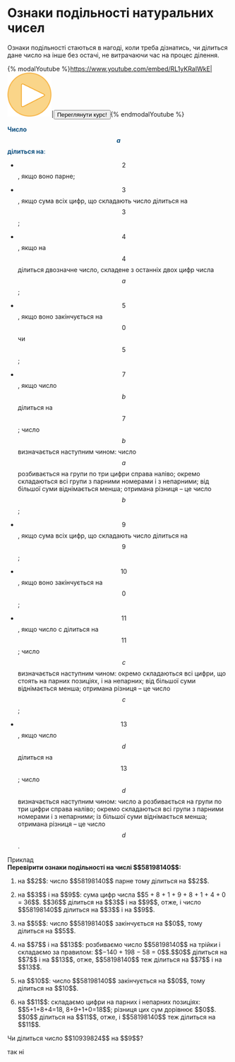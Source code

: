 # Ознаки подiльностi натуральних чисел

Ознаки подiльностi стаються в нагодi, коли треба дiзнатись, чи дiлиться дане число на iнше без остачi, не витрачаючи час на процес дiлення.




{% modalYoutube %}https://www.youtube.com/embed/RL1yKRaIWkE|<img class="shake" src="../images/Oval 1.png" width="100"/>|<a href="https://study.ed-era.com/courses/EdEra/M101/m101/about"><button class="but">Переглянути курс!</button></a>{% endmodalYoutube %}

<font color="#0F5181">**Число $$a$$ дiлиться на**:</font>
* $$2$$, якщо воно парне;

* $$3$$, якщо сума всiх цифр, що складають число дiлиться на $$3$$;

* $$4$$, якщо на $$4$$ дiлиться двозначне число, складене з останнiх двох цифр числа $$a$$;

* $$5$$, якщо воно закiнчується на $$0$$ чи $$5$$;

* $$7$$, якщо число $$b$$ дiлиться на $$7$$; число $$b$$ визначається наступним чином: число $$a$$ розбивається на групи по три цифри справа налiво; окремо складаються всi групи з парними номерами i з непарними; вiд бiльшої суми вiднiмається менша; отримана рiзниця – це число $$b$$;

* $$9$$, якщо сума всiх цифр, що складають число дiлиться на $$9$$;

* $$10$$, якщо воно закiнчується на $$0$$;

* $$11$$, якщо число c дiлиться на $$11$$; число $$c$$ визначається наступним чином: окремо складаються всi цифри, що стоять на парних позицiях, i на непарних; вiд бiльшої суми вiднiмається менша; отримана рiзниця – це число $$c$$;

* $$13$$, якщо число $$d$$ дiлиться на $$13$$; число $$d$$ визначається наступним чином: число a розбивається на групи по три цифри справа налiво; окремо складаються всi групи з парними номерами i з непарними; iз бiльшої суми вiднiмається менша; отримана рiзниця – це число $$d$$.

<div class="space">
</div>

<div class="task-wrap">
<span class="task">Приклад</span>
<div class="task-text">
<b>Перевірити ознаки подільності на числі $$58198140$$:</b>
<ol>
<p><li>на $$2$$: число $$58198140$$ парне тому дiлиться на $$2$$.</li></p>
<p><li>на $$3$$ i на $$9$$: сума цифр числа $$5 + 8 + 1 + 9 + 8 + 1 + 4 + 0 = 36$$. $$36$$ дiлиться на $$3$$ i на $$9$$, отже, i число $$58198140$$ дiлиться на $$3$$ i на $$9$$.</li></p>
<p><li>на $$5$$: число $$58198140$$ закiнчується на $$0$$, тому дiлиться на $$5$$.</li></p>
<p><li>на $$7$$ i на $$13$$: розбиваємо число $$58198140$$ на трiйки i складаємо за правилом: $$−140 + 198 − 58 = 0$$.$$0$$ дiлиться на $$7$$ i на $$13$$, отже, $$58198140$$ теж дiлиться на $$7$$ i на $$13$$.</li></p>
<p><li>на $$10$$: число $$58198140$$ закiнчується на $$0$$, тому дiлиться на $$10$$.</li></p>
<p><li>на $$11$$: складаємо цифри на парних i непарних позицiях: $$5+1+8+4=18, 8+9+1+0=18$$; рiзниця цих сум дорiвнює $$0$$. $$0$$ дiлиться на $$11$$, отже, i $$58198140$$ теж дiлиться на $$11$$.</li></p>
</ol>
</div>
</div>

<quiz name="question" correctLabel="correct" incorrectLabel="incorrect" checkLabel="check">
    <question text="" multiple>
        <p>Чи ділиться число $$10939824$$ на $$9$$?</p>
        <answer correct>так</answer>
        <answer>ні</answer>
    </question>
</quiz>
